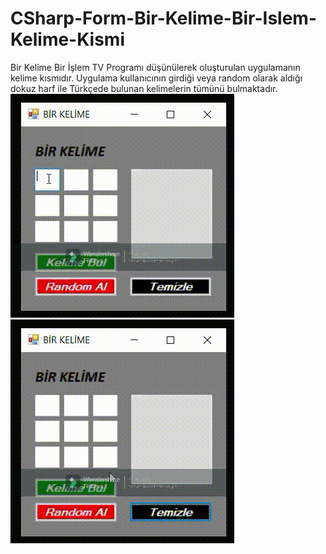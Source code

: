 # CSharp-Form-Bir-Kelime-Bir-Islem-Kelime-Kismi
Bir Kelime Bir İşlem TV Programı düşünülerek oluşturulan uygulamanın kelime kısmıdır. Uygulama kullanıcının girdiği veya random olarak aldığı dokuz harf ile Türkçede bulunan kelimelerin tümünü bulmaktadır.
</br>
![CSharp-Form-Bir-Kelime-Bir-Islem-Kelime-Kismi](Manuel_Trim.gif)
![CSharp-Form-Bir-Kelime-Bir-Islem-Kelime-Kismi](Random_Trim.gif)


